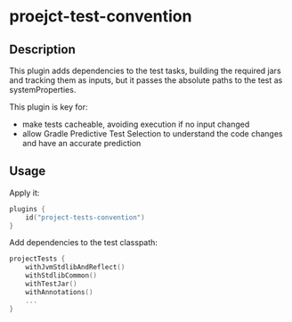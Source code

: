 # proejct-test-convention

## Description

This plugin adds dependencies to the test tasks, building the required jars and tracking them as inputs, but it passes the absolute paths to the test as systemProperties. 

This plugin is key for:
- make tests cacheable, avoiding execution if no input changed
- allow Gradle Predictive Test Selection to understand the code changes and have an accurate prediction

## Usage

Apply it: 
```kotlin
plugins {
    id("project-tests-convention")
}
```

Add dependencies to the test classpath:
```kotlin
projectTests {
    withJvmStdlibAndReflect()
    withStdlibCommon()
    withTestJar()
    withAnnotations()
    ...
}
```
